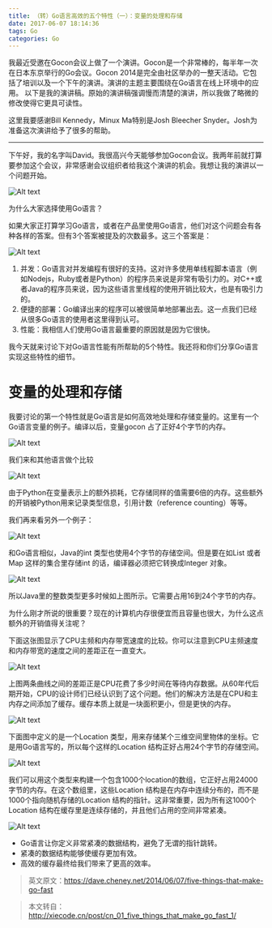 ```yaml
---
title: （转）Go语言高效的五个特性（一）：变量的处理和存储
date: 2017-06-07 18:14:36
tags: Go
categories: Go
---
```


我最近受邀在Gocon会议上做了一个演讲。Gocon是一个非常棒的，每半年一次在日本东京举行的Go会议。Gocon 2014是完全由社区举办的一整天活动。它包括了培训以及一个下午的演讲。演讲的主题主要围绕在Go语言在线上环境中的应用。
以下是我的演讲稿。原始的演讲稿强调慢而清楚的演讲，所以我做了略微的修改使得它更具可读性。

这里我要感谢Bill Kennedy，Minux Ma特别是Josh Bleecher Snyder。Josh为准备这次演讲给予了很多的帮助。

<!--more-->
---

下午好，我的名字叫David。我很高兴今天能够参加Gocon会议。我两年前就打算要参加这个会议，非常感谢会议组织者给我这个演讲的机会。我想让我的演讲以一个问题开始。

![Alt text](http://7xsp5x.com2.z0.glb.clouddn.com/%E4%BD%BFGo%E8%AF%AD%E8%A8%80%E9%AB%98%E6%95%88%E7%9A%84%E4%BA%94%E4%B8%AA%E7%89%B9%E6%80%A7%EF%BC%88%E4%B8%80%EF%BC%8901.jpg)

为什么大家选择使用Go语言？

如果大家正打算学习Go语言，或者在产品里使用Go语言，他们对这个问题会有各种各样的答案。但有3个答案被提及的次数最多。这三个答案是：

![Alt text](http://7xsp5x.com2.z0.glb.clouddn.com/%E4%BD%BFGo%E8%AF%AD%E8%A8%80%E9%AB%98%E6%95%88%E7%9A%84%E4%BA%94%E4%B8%AA%E7%89%B9%E6%80%A7%EF%BC%88%E4%B8%80%EF%BC%8902.jpg)

1. 并发：Go语言对并发编程有很好的支持。这对许多使用单线程脚本语言（例如Nodejs，Ruby或者是Python）的程序员来说是非常有吸引力的。对C++或者Java的程序员来说，因为这些语言里线程的使用开销比较大，也是有吸引力的。
2. 便捷的部署：Go编译出来的程序可以被很简单地部署出去。这一点我们已经从很多Go语言的使用者这里得到认可。
3. 性能：我相信人们使用Go语言最重要的原因就是因为它很快。

我今天就来讨论下对Go语言性能有所帮助的5个特性。我还将和你们分享Go语言实现这些特性的细节。
 
# 变量的处理和存储

我要讨论的第一个特性就是Go语言是如何高效地处理和存储变量的。这里有一个Go语言变量的例子。编译以后，变量gocon 占了正好4个字节的内存。

![Alt text](http://7xsp5x.com2.z0.glb.clouddn.com/%E4%BD%BFGo%E8%AF%AD%E8%A8%80%E9%AB%98%E6%95%88%E7%9A%84%E4%BA%94%E4%B8%AA%E7%89%B9%E6%80%A7%EF%BC%88%E4%B8%80%EF%BC%8904.jpg)

我们来和其他语言做个比较

![Alt text](http://7xsp5x.com2.z0.glb.clouddn.com/%E4%BD%BFGo%E8%AF%AD%E8%A8%80%E9%AB%98%E6%95%88%E7%9A%84%E4%BA%94%E4%B8%AA%E7%89%B9%E6%80%A7%EF%BC%88%E4%B8%80%EF%BC%8905.jpg)

由于Python在变量表示上的额外损耗，它存储同样的值需要6倍的内存。这些额外的开销被Python用来记录类型信息，引用计数（reference counting）等等。

我们再来看另外一个例子：

![Alt text](http://7xsp5x.com2.z0.glb.clouddn.com/%E4%BD%BFGo%E8%AF%AD%E8%A8%80%E9%AB%98%E6%95%88%E7%9A%84%E4%BA%94%E4%B8%AA%E7%89%B9%E6%80%A7%EF%BC%88%E4%B8%80%EF%BC%8906.jpg)

和Go语言相似，Java的int 类型也使用4个字节的存储空间。但是要在如List 或者Map 这样的集合里存储int 的话，编译器必须把它转换成Integer 对象。

![Alt text](http://7xsp5x.com2.z0.glb.clouddn.com/%E4%BD%BFGo%E8%AF%AD%E8%A8%80%E9%AB%98%E6%95%88%E7%9A%84%E4%BA%94%E4%B8%AA%E7%89%B9%E6%80%A7%EF%BC%88%E4%B8%80%EF%BC%8907.jpg)

所以Java里的整数类型更多时候如上图所示。它需要占用16到24个字节的内存。

为什么刚才所说的很重要？现在的计算机内存很便宜而且容量也很大，为什么这点额外的开销值得关注呢？

下面这张图显示了CPU主频和内存带宽速度的比较。你可以注意到CPU主频速度和内存带宽的速度之间的差距正在一直变大。

![Alt text](http://7xsp5x.com2.z0.glb.clouddn.com/%E4%BD%BFGo%E8%AF%AD%E8%A8%80%E9%AB%98%E6%95%88%E7%9A%84%E4%BA%94%E4%B8%AA%E7%89%B9%E6%80%A7%EF%BC%88%E4%B8%80%EF%BC%8908.jpg)

上图两条曲线之间的差距正是CPU花费了多少时间在等待内存数据。从60年代后期开始，CPU的设计师们已经认识到了这个问题。他们的解决方法是在CPU和主内存之间添加了缓存。缓存本质上就是一块面积更小，但是更快的内存。

![Alt text](http://7xsp5x.com2.z0.glb.clouddn.com/%E4%BD%BFGo%E8%AF%AD%E8%A8%80%E9%AB%98%E6%95%88%E7%9A%84%E4%BA%94%E4%B8%AA%E7%89%B9%E6%80%A7%EF%BC%88%E4%B8%80%EF%BC%8909.jpg)

下面图中定义的是一个Location 类型，用来存储某个三维空间里物体的坐标。它是用Go语言写的，所以每个这样的Location 结构正好占用24个字节的存储空间。

![Alt text](http://7xsp5x.com2.z0.glb.clouddn.com/%E4%BD%BFGo%E8%AF%AD%E8%A8%80%E9%AB%98%E6%95%88%E7%9A%84%E4%BA%94%E4%B8%AA%E7%89%B9%E6%80%A7%EF%BC%88%E4%B8%80%EF%BC%8910.jpg)

我们可以用这个类型来构建一个包含1000个location的数组，它正好占用24000字节的内存。在这个数组里，这些Location 结构是在内存中连续分布的，而不是1000个指向随机存储的Location 结构的指针。这非常重要，因为所有这1000个Location 结构在缓存里是连续存储的，并且他们占用的空间非常紧凑。

![Alt text](http://7xsp5x.com2.z0.glb.clouddn.com/%E4%BD%BFGo%E8%AF%AD%E8%A8%80%E9%AB%98%E6%95%88%E7%9A%84%E4%BA%94%E4%B8%AA%E7%89%B9%E6%80%A7%EF%BC%88%E4%B8%80%EF%BC%8911.jpg)

- Go语言让你定义非常紧凑的数据结构，避免了无谓的指针跳转。
- 紧凑的数据结构能够使缓存更加有效。
- 高效的缓存最终给我们带来了更高的效率。


> 英文原文：https://dave.cheney.net/2014/06/07/five-things-that-make-go-fast

> 本文转自：http://xiecode.cn/post/cn_01_five_things_that_make_go_fast_1/